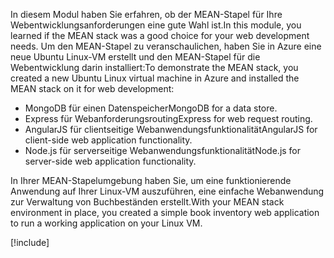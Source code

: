 <span data-ttu-id="66461-101">In diesem Modul haben Sie erfahren, ob der MEAN-Stapel für Ihre Webentwicklungsanforderungen eine gute Wahl ist.</span><span class="sxs-lookup"><span data-stu-id="66461-101">In this module, you learned if the MEAN stack was a good choice for your web development needs.</span></span> <span data-ttu-id="66461-102">Um den MEAN-Stapel zu veranschaulichen, haben Sie in Azure eine neue Ubuntu Linux-VM erstellt und den MEAN-Stapel für die Webentwicklung darin installiert:</span><span class="sxs-lookup"><span data-stu-id="66461-102">To demonstrate the MEAN stack, you created a new Ubuntu Linux virtual machine in Azure and installed the MEAN stack on it for web development:</span></span>

- <span data-ttu-id="66461-103">MongoDB für einen Datenspeicher</span><span class="sxs-lookup"><span data-stu-id="66461-103">MongoDB for a data store.</span></span>
- <span data-ttu-id="66461-104">Express für Webanforderungsrouting</span><span class="sxs-lookup"><span data-stu-id="66461-104">Express for web request routing.</span></span>
- <span data-ttu-id="66461-105">AngularJS für clientseitige Webanwendungsfunktionalität</span><span class="sxs-lookup"><span data-stu-id="66461-105">AngularJS for client-side web application functionality.</span></span>
- <span data-ttu-id="66461-106">Node.js für serverseitige Webanwendungsfunktionalität</span><span class="sxs-lookup"><span data-stu-id="66461-106">Node.js for server-side web application functionality.</span></span>

<span data-ttu-id="66461-107">In Ihrer MEAN-Stapelumgebung haben Sie, um eine funktionierende Anwendung auf Ihrer Linux-VM auszuführen, eine einfache Webanwendung zur Verwaltung von Buchbeständen erstellt.</span><span class="sxs-lookup"><span data-stu-id="66461-107">With your MEAN stack environment in place, you created a simple book inventory web application to run a working application on your Linux VM.</span></span>

[!include[](../../../includes/azure-sandbox-cleanup.md)]